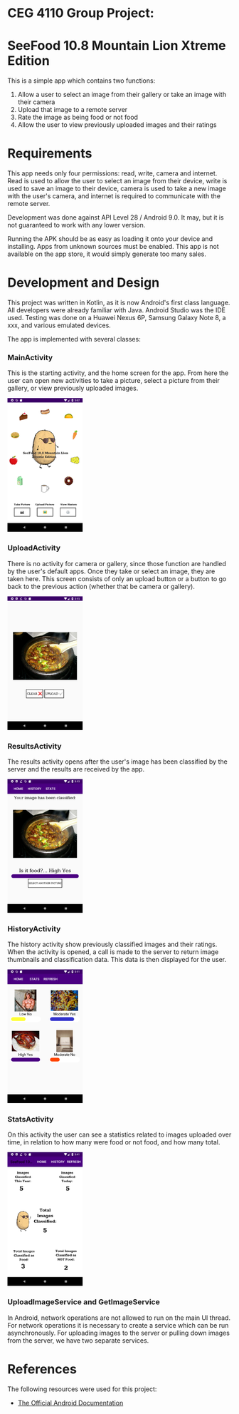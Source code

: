# CEG 4110 Group Project:
# SeeFood 10.8 Mountain Lion Xtreme Edition

This is a simple app which contains two functions:
1. Allow a user to select an image from their gallery or take an image with their camera
2. Upload that image to a remote server
3. Rate the image as being food or not food
4. Allow the user to view previously uploaded images and their ratings

# Requirements

This app needs only four permissions: read, write, camera and internet. Read is used to allow the user to select an image from their device, write is used to save an image to their device, camera is used to take a new image with the user's camera, and internet is required to communicate with the remote server. 

Development was done against API Level 28 / Android 9.0. It may, but it is not guaranteed to work with any lower version.

Running the APK should be as easy as loading it onto your device and installing. Apps from unknown sources must be enabled. This app is not available on the app store, it would simply generate too many sales.

# Development and Design

This project was written in Kotlin, as it is now Android's first class language. All developers were already familiar with Java. Android Studio was the IDE used. Testing was done on a Huawei Nexus 6P, Samsung Galaxy Note 8, a xxx, and various emulated devices. 

The app is implemented with several classes:

### MainActivity

This is the starting activity, and the home screen for the app. From here the user can open new activities to take a picture, select a picture from their gallery, or view previously uploaded images.

<img src="/img/Screenshot_1543874872.png" height="300">

### UploadActivity

There is no activity for camera or gallery, since those function are handled by the user's default apps. Once they take or select an image, they are taken here. This screen consists of only an upload button or a button to go back to the previous action (whether that be camera or gallery).

<img src="/img/Screenshot_1543875342.png" height="300">

### ResultsActivity

The results activity opens after the user's image has been classified by the server and the results are received by the app.

<img src="/img/Screenshot_1543875346.png" height="300">

### HistoryActivity

The history activity show previously classified images and their ratings. When the activity is opened, a call is made to the server to return image thumbnails and classification data. This data is then displayed for the user. 

<img src="/img/Screenshot_1543875118.png" height="300">

### StatsActivity

On this activity the user can see a statistics related to images uploaded over time, in relation to how many were food or not food, and how many total.

<img src="/img/Screenshot_1543876874.png" height="300">

### UploadImageService and GetImageService

In Android, network operations are not allowed to run on the main UI thread. For network operations it is necessary to create a service which can be run asynchronously. For uploading images to the server or pulling down images from the server, we have two separate services.  


# References

The following resources were used for this project:

+ [The Official Android Documentation](https://developer.android.com/docs/)